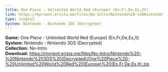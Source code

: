 ```yaml
---
title: One Piece - Unlimited World Red (Europe) (En,Fr,De,Es,It)
link: https://myrient.erista.me/files/No-Intro/Nintendo%20-%20Nintendo%203DS%20(Decrypted)/One%20Piece%20-%20Unlimited%20World%20Red%20(Europe)%20(En,Fr,De,Es,It).zip
type: single1
System: Nintendo - Nintendo 3DS (Decrypted)
---
```

<b>Game:</b> One Piece - Unlimited World Red (Europe) (En,Fr,De,Es,It)<br>
<b>System:</b> Nintendo - Nintendo 3DS (Decrypted)<br>
<b>Collection:</b> No-Intro<br>
<b>Download:</b> https://myrient.erista.me/files/No-Intro/Nintendo%20-%20Nintendo%203DS%20(Decrypted)/One%20Piece%20-%20Unlimited%20World%20Red%20(Europe)%20(En,Fr,De,Es,It).zip